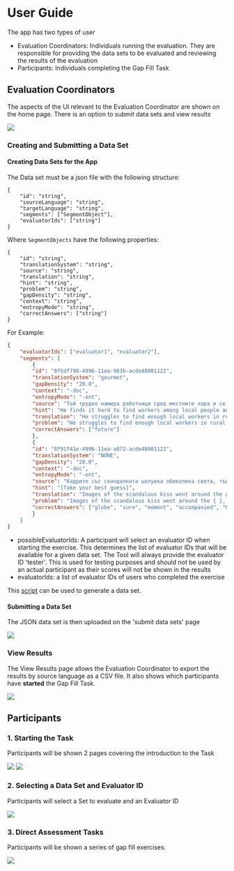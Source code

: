 # User Guide

The app has two types of user 

- Evaluation Coordinators: Individuals running the evaluation. They are responsible for providing the data sets to be evaluated and reviewing the results of the evaluation
- Participants: Individuals completing the Gap Fill Task

## Evaluation Coordinators

The aspects of the UI relevant to the Evaluation Coordinator are shown on the home page. There is an option to submit data sets and view results

![](./images/evaluationCoordinator.png)

### Creating and Submitting a Data Set

#### Creating Data Sets for the App

The Data set must be a json file with the following structure:

```
{
    "id": "string",
    "sourceLanguage": "string",
    "targetLanguage": "string",
    "segments": ["SegmentObject"],
    "evaluatorIds": ["string"]
}
```

Where `SegmentObjects` have the following properties:

```
{
    "id": "string",
    "translationSystem": "string",
    "source": "string",
    "translation": "string",
    "hint": "string",
    "problem": "string",
    "gapDensity": "string",
    "context": "string",
    "entropyMode": "string",
    "correctAnswers": ["string"]
}
```

For Example:

```json
{
    "evaluatorIds": ["evaluator1", "evaluator2"],
    "segments": [
        {
        "id": "8f5df790-4996-11ea-983b-acde48001122",
        "translationSystem": "gourmet",
        "gapDensity": "20.0",
        "context": "-doc",
        "entropyMode": "-ent",
        "source": "Той трудно намира работници сред местните хора и се тревожи за бъдещето.",
        "hint": "He finds it hard to find workers among local people and worries about the future.",
        "translation": "He struggles to find enough local workers in rural Scotland to work in the field and is worried about the future.",
        "problem": "He struggles to find enough local workers in rural Scotland to work in the field and is worried about the { }.",
        "correctAnswers": ["future"]
        },
        {
        "id": "8f91f41e-4996-11ea-a072-acde48001122",
        "translationSystem": "NONE",
        "gapDensity": "20.0",
        "context": "-doc",
        "entropyMode": "-ent",
        "source": "Кадрите със скандалната целувка обиколиха света, тъй като музикантите споделиха в Инстаграм снимката с думите: 'Русия, обичаме те'.",
        "hint": "[Take your best guess]",
        "translation": "Images of the scandalous kiss went around the globe, with the group making sure they shared the moment on Instagram accompanied by the words: “Russia, we love you”.",
        "problem": "Images of the scandalous kiss went around the { }, with the group making { } they shared the { } on Instagram { } by the words: “{ }, we love you”.",
        "correctAnswers": ["globe", "sure", "moment", "accompanied", "Russia"]
        }
    ]
}
```

- possibleEvaluatorIds: A participant will select an evaluator ID when starting the exercise. This determines the list of evaluator IDs that will be available for a given data set. The Tool will always provide the evaluator ID 'tester'. This is used for testing purposes and should not be used by an actual participant as their scores will not be shown in the results
- evaluatorIds: a list of evaluator IDs of users who completed the exercise

This [script](https://gitlab.com/mlforcada/bbc-dw-gf) can be used to generate a data set.

#### Submitting a Data Set

The JSON data set is then uploaded on the 'submit data sets' page

![](./images/submitDataset.png)

### View Results

The View Results page allows the Evaluation Coordinator to export the results by source language as a CSV file. It also shows which participants have **started** the Gap Fill Task.

![](./images/exportData.png)

## Participants

### 1. Starting the Task

Participants will be shown 2 pages covering the introduction to the Task

![](./images/index.png)
![](./images/furtherInfo.png)

### 2. Selecting a Data Set and Evaluator ID

Participants will select a Set to evaluate and an Evaluator ID

![](./images/idSelection.png)

### 3. Direct Assessment Tasks

Participants will be shown a series of gap fill exercises.

![](./images/gapFill.png)
